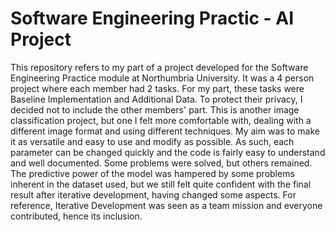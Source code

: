 # Software Engineering Practic - AI Project
This repository refers to my part of a project developed for the Software Engineering Practice module at Northumbria University. It was a 4 person project where each member had 2 tasks. For my part, these tasks were Baseline Implementation and Additional Data. To protect their privacy, I decided not to include the other members' part.
This is another image classification project, but one I felt more comfortable with, dealing with a different image format and using different techniques. My aim was to make it as versatile and easy to use and modify as possible. As such, each parameter can be changed quickly and the code is fairly easy to understand and well documented.
Some problems were solved, but others remained. The predictive power of the model was hampered by some problems inherent in the dataset used, but we still felt quite confident with the final result after iterative development, having changed some aspects.
For reference, Iterative Development was seen as a team mission and everyone contributed, hence its inclusion.
